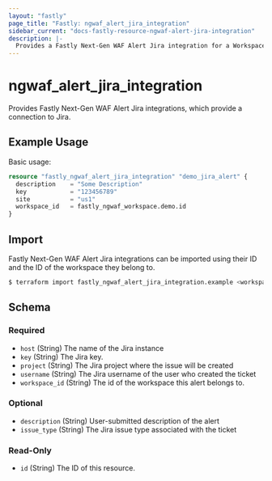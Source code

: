 ```yaml
---
layout: "fastly"
page_title: "Fastly: ngwaf_alert_jira_integration"
sidebar_current: "docs-fastly-resource-ngwaf-alert-jira-integration"
description: |-
  Provides a Fastly Next-Gen WAF Alert Jira integration for a Workspace
---
```


# ngwaf_alert_jira_integration

Provides Fastly Next-Gen WAF Alert Jira integrations, which provide a connection to Jira.

## Example Usage

Basic usage:

```terraform
resource "fastly_ngwaf_alert_jira_integration" "demo_jira_alert" {
  description    = "Some Description"
  key            = "123456789"
  site           = "us1"
  workspace_id   = fastly_ngwaf_workspace.demo.id
}
```

## Import

Fastly Next-Gen WAF Alert Jira integrations can be imported using their ID and the ID of the workspace they belong to.

```sh
$ terraform import fastly_ngwaf_alert_jira_integration.example <workspace_id>/<alert_id>
```

<!-- schema generated by tfplugindocs -->
## Schema

### Required

- `host` (String) The name of the Jira instance
- `key` (String) The Jira key.
- `project` (String) The Jira project where the issue will be created
- `username` (String) The Jira username of the user who created the ticket
- `workspace_id` (String) The id of the workspace this alert belongs to.

### Optional

- `description` (String) User-submitted description of the alert
- `issue_type` (String) The Jira issue type associated with the ticket

### Read-Only

- `id` (String) The ID of this resource.